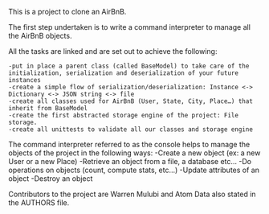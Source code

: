 This is a project to clone an AirBnB.

The first step undertaken is to write a command interpreter to manage all the AirBnB objects.

All the tasks are linked and are set out to achieve the following:

    -put in place a parent class (called BaseModel) to take care of the initialization, serialization and deserialization of your future instances
    -create a simple flow of serialization/deserialization: Instance <-> Dictionary <-> JSON string <-> file
    -create all classes used for AirBnB (User, State, City, Place…) that inherit from BaseModel
    -create the first abstracted storage engine of the project: File storage.
    -create all unittests to validate all our classes and storage engine
    
The command interpreter referred to as the console helps to manage the objects of the project in the following ways:
    -Create a new object (ex: a new User or a new Place)
    -Retrieve an object from a file, a database etc…
    -Do operations on objects (count, compute stats, etc…)
    -Update attributes of an object
    -Destroy an object
    
Contributors to the project are Warren Mulubi and Atom Data also stated in the AUTHORS file.
